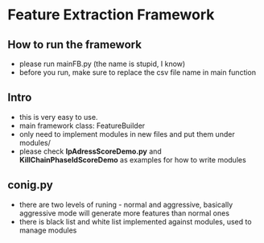 # Feature Extraction Framework

## How to run the framework
- please run mainFB.py (the name is stupid, I know)
- before you run, make sure to replace the csv file name in main function


## Intro
- this is very easy to use.
- main framework class: FeatureBuilder
- only need to implement modules in new files and put them under modules/
- please check **IpAdressScoreDemo.py** and **KillChainPhaseIdScoreDemo** as examples for how to write modules

## conig.py
- there are two levels of runing - normal and aggressive, basically aggressive mode will generate more features than normal ones
- there is black list and white list implemented against modules, used to manage modules
